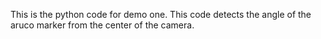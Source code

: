 This is the python code for demo one. This code detects the angle of the aruco marker from the center of the camera. 
